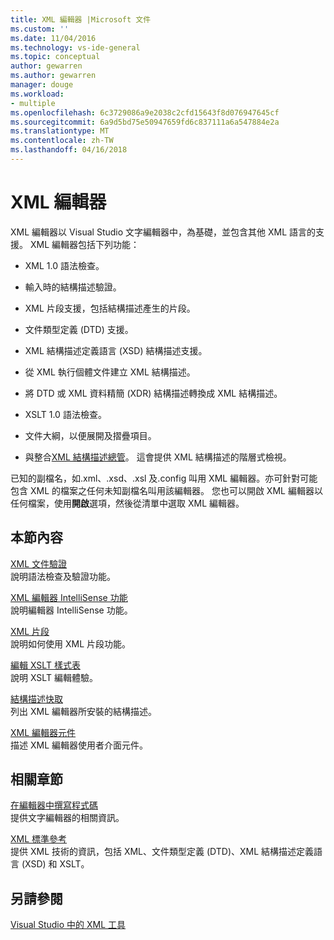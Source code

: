 ```yaml
---
title: XML 編輯器 |Microsoft 文件
ms.custom: ''
ms.date: 11/04/2016
ms.technology: vs-ide-general
ms.topic: conceptual
author: gewarren
ms.author: gewarren
manager: douge
ms.workload:
- multiple
ms.openlocfilehash: 6c3729086a9e2038c2cfd15643f8d076947645cf
ms.sourcegitcommit: 6a9d5bd75e50947659fd6c837111a6a547884e2a
ms.translationtype: MT
ms.contentlocale: zh-TW
ms.lasthandoff: 04/16/2018
---
```

# <a name="xml-editor"></a>XML 編輯器

XML 編輯器以 Visual Studio 文字編輯器中，為基礎，並包含其他 XML 語言的支援。 XML 編輯器包括下列功能：
  
-   XML 1.0 語法檢查。
  
-   輸入時的結構描述驗證。
  
-   XML 片段支援，包括結構描述產生的片段。
  
-   文件類型定義 (DTD) 支援。
  
-   XML 結構描述定義語言 (XSD) 結構描述支援。
  
-   從 XML 執行個體文件建立 XML 結構描述。
  
-   將 DTD 或 XML 資料精簡 (XDR) 結構描述轉換成 XML 結構描述。
  
-   XSLT 1.0 語法檢查。
  
-   文件大綱，以便展開及摺疊項目。
  
-   與整合[XML 結構描述總管](../xml-tools/xml-schema-explorer.md)。 這會提供 XML 結構描述的階層式檢視。

已知的副檔名，如.xml、.xsd、.xsl 及.config 叫用 XML 編輯器。亦可針對可能包含 XML 的檔案之任何未知副檔名叫用該編輯器。 您也可以開啟 XML 編輯器以任何檔案，使用**開啟**選項，然後從清單中選取 XML 編輯器。

## <a name="in-this-section"></a>本節內容

[XML 文件驗證](../xml-tools/xml-document-validation.md)  
說明語法檢查及驗證功能。

[XML 編輯器 IntelliSense 功能](../xml-tools/xml-editor-intellisense-features.md)  
說明編輯器 IntelliSense 功能。

[XML 片段](../xml-tools/xml-snippets.md)  
說明如何使用 XML 片段功能。

[編輯 XSLT 樣式表](../xml-tools/editing-xslt-style-sheets.md)  
說明 XSLT 編輯體驗。

[結構描述快取](../xml-tools/schema-cache.md)  
列出 XML 編輯器所安裝的結構描述。

[XML 編輯器元件](../xml-tools/xml-editor-components.md)  
描述 XML 編輯器使用者介面元件。

## <a name="related-sections"></a>相關章節

[在編輯器中撰寫程式碼](../ide/writing-code-in-the-code-and-text-editor.md)  
提供文字編輯器的相關資訊。

[XML 標準參考](http://msdn.microsoft.com/79c78508-c9d0-423a-a00f-672e855de401)  
提供 XML 技術的資訊，包括 XML、文件類型定義 (DTD)、XML 結構描述定義語言 (XSD) 和 XSLT。

## <a name="see-also"></a>另請參閱

[Visual Studio 中的 XML 工具](../xml-tools/xml-tools-in-visual-studio.md)